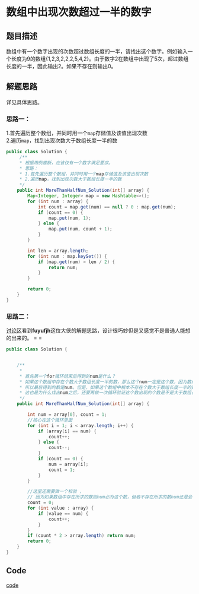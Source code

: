 # 数组中出现次数超过一半的数字

## 题目描述
数组中有一个数字出现的次数超过数组长度的一半，请找出这个数字。例如输入一个长度为9的数组{1,2,3,2,2,2,5,4,2}。由于数字2在数组中出现了5次，超过数组长度的一半，因此输出2。如果不存在则输出0。
## 解题思路
详见具体思路。
### 思路一：
1.首先遍历整个数组，并同时用一个`map`存储值及该值出现次数<br/>
2.遍历`map`，找到出现次数大于数组长度一半的数
```java
public class Solution {
     /**
     * 根据用例推断，应该仅有一个数字满足要求。
     * 思路：
     * 1.首先遍历整个数组，并同时用一个map存储值及该值出现次数
     * 2.遍历map，找到出现次数大于数组长度一半的数
     */
    public int MoreThanHalfNum_Solution(int[] array) {
        Map<Integer, Integer> map = new Hashtable<>();
        for (int num : array) {
            int count = map.get(num) == null ? 0 : map.get(num);
            if (count == 0) {
                map.put(num, 1);
            } else {
                map.put(num, count + 1);
            }
        }

        int len = array.length;
        for (int num : map.keySet()) {
            if (map.get(num) > len / 2) {
                return num;
            }
        }

        return 0;
    }
}
```

### 思路二：
[讨论区](https://www.nowcoder.com/questionTerminal/e8a1b01a2df14cb2b228b30ee6a92163?f=discussion)看到**fuyufjh**这位大侠的解题思路，设计很巧妙但是又感觉不是普通人能想的出来的。 = =
```java
public class Solution {


    /**
     *
     * 首先第一个for循环结束后得到的num是什么？
     * 如果这个数组中存在个数大于数组长度一半的数，那么这个num一定是这个数，因为数组中所有不是num的数，一定会被这个数覆盖，
     * 所以最后得到的数是num。但是，如果这个数组中根本不存在个数大于数组长度一半的数，那么这个num就是一个不确定的值，
     * 这也是为什么找出num之后，还要再做一次循环验证这个数出现的个数是不是大于数组长度一半的原因。
     */
    public int MoreThanHalfNum_Solution(int[] array) {

        int num = array[0], count = 1;
        //核心在这个循环里面
        for (int i = 1; i < array.length; i++) {
            if (array[i] == num) {
                count++;
            } else {
                count--;
            }
            if (count == 0) {
                num = array[i];
                count = 1;
            }
        }

        //这里还需要做一个校验 ，
        // 因为如果数组中存在所求的数则num必为这个数，但若不存在所求的数num还是会有值
        count = 0;
        for (int value : array) {
            if (value == num) {
                count++;
            }
        }
        if (count * 2 > array.length) return num;
        return 0;
    }
}
```

## Code
[code](../code/Test28.java)<br/>
